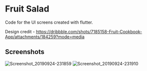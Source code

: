 # Fruit Salad

Code for the UI screens created with flutter.

Design credit - https://dribbble.com/shots/7185158-Fruit-Cookbook-App/attachments/184259?mode=media

## Screenshots

![Screenshot_20190924-231859](https://user-images.githubusercontent.com/8137504/65550899-3adc6700-df3e-11e9-8dbb-2f67186e0dc7.png)
![Screenshot_20190924-231910](https://user-images.githubusercontent.com/8137504/65550900-3adc6700-df3e-11e9-81b6-ec876351592d.png)
